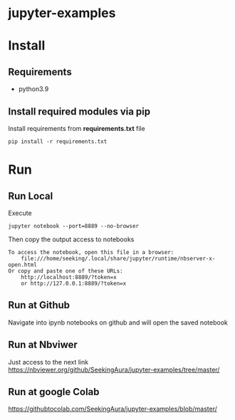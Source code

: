 # jupyter-examples

# Install
## Requirements
- python3.9


## Install required modules via pip
Install requirements from **requirements.txt** file
```
pip install -r requirements.txt
```

# Run
## Run Local
Execute 
```
jupyter notebook --port=8889 --no-browser
```

Then copy the output access to notebooks
```
To access the notebook, open this file in a browser:
    file:///home/seeking/.local/share/jupyter/runtime/nbserver-x-open.html
Or copy and paste one of these URLs:
    http://localhost:8889/?token=x
    or http://127.0.0.1:8889/?token=x
```

## Run at Github
Navigate into ipynb notebooks on github and will open the saved notebook
## Run at Nbviwer
Just access to the next link
https://nbviewer.org/github/SeekingAura/jupyter-examples/tree/master/


## Run at google Colab
https://githubtocolab.com/SeekingAura/jupyter-examples/blob/master/